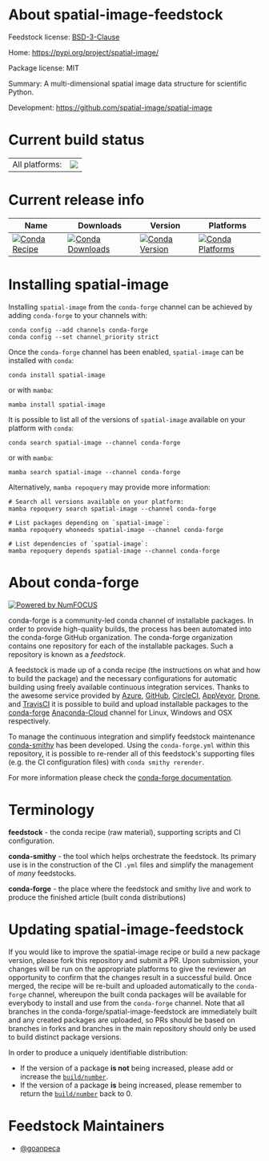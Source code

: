 About spatial-image-feedstock
=============================

Feedstock license: [BSD-3-Clause](https://github.com/conda-forge/spatial-image-feedstock/blob/main/LICENSE.txt)

Home: https://pypi.org/project/spatial-image/

Package license: MIT

Summary: A multi-dimensional spatial image data structure for scientific Python.

Development: https://github.com/spatial-image/spatial-image

Current build status
====================


<table><tr><td>All platforms:</td>
    <td>
      <a href="https://dev.azure.com/conda-forge/feedstock-builds/_build/latest?definitionId=19990&branchName=main">
        <img src="https://dev.azure.com/conda-forge/feedstock-builds/_apis/build/status/spatial-image-feedstock?branchName=main">
      </a>
    </td>
  </tr>
</table>

Current release info
====================

| Name | Downloads | Version | Platforms |
| --- | --- | --- | --- |
| [![Conda Recipe](https://img.shields.io/badge/recipe-spatial--image-green.svg)](https://anaconda.org/conda-forge/spatial-image) | [![Conda Downloads](https://img.shields.io/conda/dn/conda-forge/spatial-image.svg)](https://anaconda.org/conda-forge/spatial-image) | [![Conda Version](https://img.shields.io/conda/vn/conda-forge/spatial-image.svg)](https://anaconda.org/conda-forge/spatial-image) | [![Conda Platforms](https://img.shields.io/conda/pn/conda-forge/spatial-image.svg)](https://anaconda.org/conda-forge/spatial-image) |

Installing spatial-image
========================

Installing `spatial-image` from the `conda-forge` channel can be achieved by adding `conda-forge` to your channels with:

```
conda config --add channels conda-forge
conda config --set channel_priority strict
```

Once the `conda-forge` channel has been enabled, `spatial-image` can be installed with `conda`:

```
conda install spatial-image
```

or with `mamba`:

```
mamba install spatial-image
```

It is possible to list all of the versions of `spatial-image` available on your platform with `conda`:

```
conda search spatial-image --channel conda-forge
```

or with `mamba`:

```
mamba search spatial-image --channel conda-forge
```

Alternatively, `mamba repoquery` may provide more information:

```
# Search all versions available on your platform:
mamba repoquery search spatial-image --channel conda-forge

# List packages depending on `spatial-image`:
mamba repoquery whoneeds spatial-image --channel conda-forge

# List dependencies of `spatial-image`:
mamba repoquery depends spatial-image --channel conda-forge
```


About conda-forge
=================

[![Powered by
NumFOCUS](https://img.shields.io/badge/powered%20by-NumFOCUS-orange.svg?style=flat&colorA=E1523D&colorB=007D8A)](https://numfocus.org)

conda-forge is a community-led conda channel of installable packages.
In order to provide high-quality builds, the process has been automated into the
conda-forge GitHub organization. The conda-forge organization contains one repository
for each of the installable packages. Such a repository is known as a *feedstock*.

A feedstock is made up of a conda recipe (the instructions on what and how to build
the package) and the necessary configurations for automatic building using freely
available continuous integration services. Thanks to the awesome service provided by
[Azure](https://azure.microsoft.com/en-us/services/devops/), [GitHub](https://github.com/),
[CircleCI](https://circleci.com/), [AppVeyor](https://www.appveyor.com/),
[Drone](https://cloud.drone.io/welcome), and [TravisCI](https://travis-ci.com/)
it is possible to build and upload installable packages to the
[conda-forge](https://anaconda.org/conda-forge) [Anaconda-Cloud](https://anaconda.org/)
channel for Linux, Windows and OSX respectively.

To manage the continuous integration and simplify feedstock maintenance
[conda-smithy](https://github.com/conda-forge/conda-smithy) has been developed.
Using the ``conda-forge.yml`` within this repository, it is possible to re-render all of
this feedstock's supporting files (e.g. the CI configuration files) with ``conda smithy rerender``.

For more information please check the [conda-forge documentation](https://conda-forge.org/docs/).

Terminology
===========

**feedstock** - the conda recipe (raw material), supporting scripts and CI configuration.

**conda-smithy** - the tool which helps orchestrate the feedstock.
                   Its primary use is in the construction of the CI ``.yml`` files
                   and simplify the management of *many* feedstocks.

**conda-forge** - the place where the feedstock and smithy live and work to
                  produce the finished article (built conda distributions)


Updating spatial-image-feedstock
================================

If you would like to improve the spatial-image recipe or build a new
package version, please fork this repository and submit a PR. Upon submission,
your changes will be run on the appropriate platforms to give the reviewer an
opportunity to confirm that the changes result in a successful build. Once
merged, the recipe will be re-built and uploaded automatically to the
`conda-forge` channel, whereupon the built conda packages will be available for
everybody to install and use from the `conda-forge` channel.
Note that all branches in the conda-forge/spatial-image-feedstock are
immediately built and any created packages are uploaded, so PRs should be based
on branches in forks and branches in the main repository should only be used to
build distinct package versions.

In order to produce a uniquely identifiable distribution:
 * If the version of a package **is not** being increased, please add or increase
   the [``build/number``](https://docs.conda.io/projects/conda-build/en/latest/resources/define-metadata.html#build-number-and-string).
 * If the version of a package **is** being increased, please remember to return
   the [``build/number``](https://docs.conda.io/projects/conda-build/en/latest/resources/define-metadata.html#build-number-and-string)
   back to 0.

Feedstock Maintainers
=====================

* [@goanpeca](https://github.com/goanpeca/)


